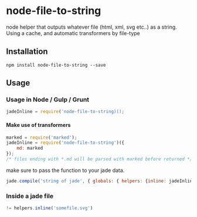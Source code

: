 # node-file-to-string
node helper that outputs whatever file (html, xml, svg etc..) as a string. Using a cache, and automatic transformers by file-type

## Installation
```
npm install node-file-to-string --save
```

## Usage

### Usage in Node / Gulp / Grunt

```javascript
jadeInline = require('node-file-to-string)();
```

#### Make use of transformers
```javascript
marked = require('marked');
jadeInline = require('node-file-to-string')({
    md: marked
});
/* files ending with *.md will be parsed with marked before returned */
```

make sure to pass the function to your jade data.

```javascript
jade.compile('string of jade', { globals: { helpers: {inline: jadeInline} }});
```

### Inside a jade file
```javascript
!= helpers.inline('somefile.svg')
```
